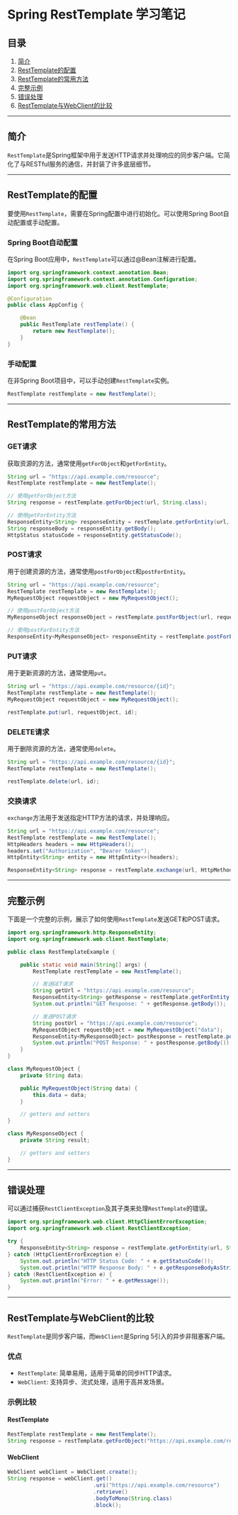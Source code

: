 # Spring RestTemplate 学习笔记

## 目录
1. [简介](#简介)
2. [RestTemplate的配置](#RestTemplate的配置)
3. [RestTemplate的常用方法](#RestTemplate的常用方法)
4. [完整示例](#完整示例)
5. [错误处理](#错误处理)
6. [RestTemplate与WebClient的比较](#RestTemplate与WebClient的比较)

---

## 简介
`RestTemplate`是Spring框架中用于发送HTTP请求并处理响应的同步客户端。它简化了与RESTful服务的通信，并封装了许多底层细节。

---

## RestTemplate的配置
要使用`RestTemplate`，需要在Spring配置中进行初始化。可以使用Spring Boot自动配置或手动配置。

### Spring Boot自动配置
在Spring Boot应用中，`RestTemplate`可以通过@Bean注解进行配置。

```java
import org.springframework.context.annotation.Bean;
import org.springframework.context.annotation.Configuration;
import org.springframework.web.client.RestTemplate;

@Configuration
public class AppConfig {

    @Bean
    public RestTemplate restTemplate() {
        return new RestTemplate();
    }
}
```

### 手动配置
在非Spring Boot项目中，可以手动创建`RestTemplate`实例。

```java
RestTemplate restTemplate = new RestTemplate();
```

---

## RestTemplate的常用方法

### GET请求
获取资源的方法，通常使用`getForObject`和`getForEntity`。

```java
String url = "https://api.example.com/resource";
RestTemplate restTemplate = new RestTemplate();

// 使用getForObject方法
String response = restTemplate.getForObject(url, String.class);

// 使用getForEntity方法
ResponseEntity<String> responseEntity = restTemplate.getForEntity(url, String.class);
String responseBody = responseEntity.getBody();
HttpStatus statusCode = responseEntity.getStatusCode();
```

### POST请求
用于创建资源的方法，通常使用`postForObject`和`postForEntity`。

```java
String url = "https://api.example.com/resource";
RestTemplate restTemplate = new RestTemplate();
MyRequestObject requestObject = new MyRequestObject();

// 使用postForObject方法
MyResponseObject responseObject = restTemplate.postForObject(url, requestObject, MyResponseObject.class);

// 使用postForEntity方法
ResponseEntity<MyResponseObject> responseEntity = restTemplate.postForEntity(url, requestObject, MyResponseObject.class);
```

### PUT请求
用于更新资源的方法，通常使用`put`。

```java
String url = "https://api.example.com/resource/{id}";
RestTemplate restTemplate = new RestTemplate();
MyRequestObject requestObject = new MyRequestObject();

restTemplate.put(url, requestObject, id);
```

### DELETE请求
用于删除资源的方法，通常使用`delete`。

```java
String url = "https://api.example.com/resource/{id}";
RestTemplate restTemplate = new RestTemplate();

restTemplate.delete(url, id);
```

### 交换请求
`exchange`方法用于发送指定HTTP方法的请求，并处理响应。

```java
String url = "https://api.example.com/resource";
RestTemplate restTemplate = new RestTemplate();
HttpHeaders headers = new HttpHeaders();
headers.set("Authorization", "Bearer token");
HttpEntity<String> entity = new HttpEntity<>(headers);

ResponseEntity<String> response = restTemplate.exchange(url, HttpMethod.GET, entity, String.class);
```

---

## 完整示例
下面是一个完整的示例，展示了如何使用`RestTemplate`发送GET和POST请求。

```java
import org.springframework.http.ResponseEntity;
import org.springframework.web.client.RestTemplate;

public class RestTemplateExample {

    public static void main(String[] args) {
        RestTemplate restTemplate = new RestTemplate();

        // 发送GET请求
        String getUrl = "https://api.example.com/resource";
        ResponseEntity<String> getResponse = restTemplate.getForEntity(getUrl, String.class);
        System.out.println("GET Response: " + getResponse.getBody());

        // 发送POST请求
        String postUrl = "https://api.example.com/resource";
        MyRequestObject requestObject = new MyRequestObject("data");
        ResponseEntity<MyResponseObject> postResponse = restTemplate.postForEntity(postUrl, requestObject, MyResponseObject.class);
        System.out.println("POST Response: " + postResponse.getBody());
    }
}

class MyRequestObject {
    private String data;

    public MyRequestObject(String data) {
        this.data = data;
    }

    // getters and setters
}

class MyResponseObject {
    private String result;

    // getters and setters
}
```

---

## 错误处理
可以通过捕获`RestClientException`及其子类来处理`RestTemplate`的错误。

```java
import org.springframework.web.client.HttpClientErrorException;
import org.springframework.web.client.RestClientException;

try {
    ResponseEntity<String> response = restTemplate.getForEntity(url, String.class);
} catch (HttpClientErrorException e) {
    System.out.println("HTTP Status Code: " + e.getStatusCode());
    System.out.println("HTTP Response Body: " + e.getResponseBodyAsString());
} catch (RestClientException e) {
    System.out.println("Error: " + e.getMessage());
}
```

---

## RestTemplate与WebClient的比较
`RestTemplate`是同步客户端，而`WebClient`是Spring 5引入的异步非阻塞客户端。

### 优点
- `RestTemplate`: 简单易用，适用于简单的同步HTTP请求。
- `WebClient`: 支持异步、流式处理，适用于高并发场景。

### 示例比较
#### RestTemplate
```java
RestTemplate restTemplate = new RestTemplate();
String response = restTemplate.getForObject("https://api.example.com/resource", String.class);
```

#### WebClient
```java
WebClient webClient = WebClient.create();
String response = webClient.get()
                           .uri("https://api.example.com/resource")
                           .retrieve()
                           .bodyToMono(String.class)
                           .block();
```
